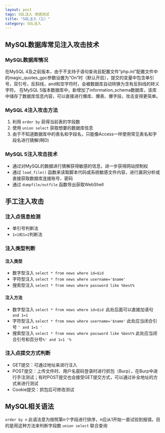 ```yaml
---
layout: post
tags: SQL注入 渗透测试
title: "SQL注入（三）"
category: SQL注入
---
```


## MySQL数据库常见注入攻击技术

### MySQL数据库情况

在MySQL 4及之前版本，由于不支持子语句查询且配置文件“php.ini”配置文件中的magic_quotes_gpc参数设置为“On”时（默认开启），提交的变量中包含单引号，双引号，反斜线，and和空字符时，会被数据库自动转换为含有反斜线的转义字符。
在MySQL 5版本数据库中，新增加了information_schema数据库，该库中储存了数据库信息内容，可以直接进行爆库、爆表、爆字段，攻击变得更简单。

### MySQL 4注入攻击方法

1. 利用 `order by` 获得当前表的字段数
2. 使用 `union select` 获取想要的数据库信息
3. 由于不知道数据库中的表名和字段名，只能像Access一样使用常见表名和字段名进行猜解(啊D)

### MySQL 5注入攻击技术

* 通过对MySQL的数据进行猜解获得敏感的信息，进一步获得网站控制权
* 通过 `load_file()` 函数来读取脚本代码或系统敏感文件内容，进行漏洞分析或直接获取数据库连接账号、密码
* 通过 `dumpfile/outfile` 函数导出获取WebShell

## 手工注入攻击

### 注入点信息检测

* 单引号判断法
* `1=1和1=2`判断法

### 注入类型判断


#### 注入类型

* 数字型注入 `select * from news where id=$id`
* 字符型注入 `select * from news where username='$name'`
* 搜索型注入 `select * from news where password like %best%`

#### 注入方法

* 数字型注入 `select * from news where id=$id `此处后面可以直接加语句 `and 1=1`
* 字符型注入 `select * from news where username='$name'` 此处应当闭合引号 `' and 1=1 '`
* 搜索型注入 `select * from news where password like %best%` 此处应当闭合引号和百分号`%' and 1=1 '%`

### 注入点提交方式判断

* GET提交：可通过地址来进行注入
* POST提交：上传文件时、用户名密码登录时进行抓包（Burp），在Burp中进行手注测试；有时POST提交也会接受GET提交方式，可以通过补全地址的方式来进行测试
* Cookie提交：抓包后可修改测试


## MySQL相关语法

`order by n` 此语法意为按照第n个字段进行排序，n应从1开始一直试验到报错。目的是用这种方法来判断字段数
`union select` 联合查询
